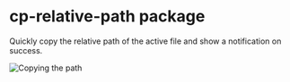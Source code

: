 # cp-relative-path package

Quickly copy the relative path of the active file and show a notification on success.

![Copying the path](https://f.cloud.github.com/assets/69169/2290250/c35d867a-a017-11e3-86be-cd7c5bf3ff9b.gif)

